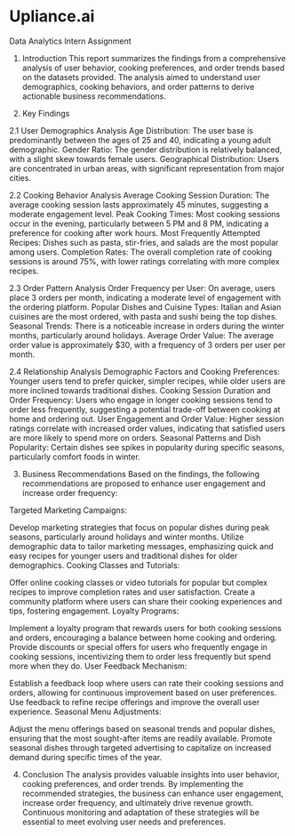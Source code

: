 # Upliance.ai
Data Analytics Intern Assignment

1. Introduction
This report summarizes the findings from a comprehensive analysis of user behavior, cooking preferences, and order trends based on the datasets provided. The analysis aimed to understand user demographics, cooking behaviors, and order patterns to derive actionable business recommendations.

2. Key Findings

2.1 User Demographics Analysis
Age Distribution: The user base is predominantly between the ages of 25 and 40, indicating a young adult demographic.
Gender Ratio: The gender distribution is relatively balanced, with a slight skew towards female users.
Geographical Distribution: Users are concentrated in urban areas, with significant representation from major cities.

2.2 Cooking Behavior Analysis
Average Cooking Session Duration: The average cooking session lasts approximately 45 minutes, suggesting a moderate engagement level.
Peak Cooking Times: Most cooking sessions occur in the evening, particularly between 5 PM and 8 PM, indicating a preference for cooking after work hours.
Most Frequently Attempted Recipes: Dishes such as pasta, stir-fries, and salads are the most popular among users.
Completion Rates: The overall completion rate of cooking sessions is around 75%, with lower ratings correlating with more complex recipes.

2.3 Order Pattern Analysis
Order Frequency per User: On average, users place 3 orders per month, indicating a moderate level of engagement with the ordering platform.
Popular Dishes and Cuisine Types: Italian and Asian cuisines are the most ordered, with pasta and sushi being the top dishes.
Seasonal Trends: There is a noticeable increase in orders during the winter months, particularly around holidays.
Average Order Value: The average order value is approximately $30, with a frequency of 3 orders per user per month.

2.4 Relationship Analysis
Demographic Factors and Cooking Preferences: Younger users tend to prefer quicker, simpler recipes, while older users are more inclined towards traditional dishes.
Cooking Session Duration and Order Frequency: Users who engage in longer cooking sessions tend to order less frequently, suggesting a potential trade-off between cooking at home and ordering out.
User Engagement and Order Value: Higher session ratings correlate with increased order values, indicating that satisfied users are more likely to spend more on orders.
Seasonal Patterns and Dish Popularity: Certain dishes see spikes in popularity during specific seasons, particularly comfort foods in winter.

3. Business Recommendations
Based on the findings, the following recommendations are proposed to enhance user engagement and increase order frequency:

Targeted Marketing Campaigns:

Develop marketing strategies that focus on popular dishes during peak seasons, particularly around holidays and winter months.
Utilize demographic data to tailor marketing messages, emphasizing quick and easy recipes for younger users and traditional dishes for older demographics.
Cooking Classes and Tutorials:

Offer online cooking classes or video tutorials for popular but complex recipes to improve completion rates and user satisfaction.
Create a community platform where users can share their cooking experiences and tips, fostering engagement.
Loyalty Programs:

Implement a loyalty program that rewards users for both cooking sessions and orders, encouraging a balance between home cooking and ordering.
Provide discounts or special offers for users who frequently engage in cooking sessions, incentivizing them to order less frequently but spend more when they do.
User Feedback Mechanism:

Establish a feedback loop where users can rate their cooking sessions and orders, allowing for continuous improvement based on user preferences.
Use feedback to refine recipe offerings and improve the overall user experience.
Seasonal Menu Adjustments:

Adjust the menu offerings based on seasonal trends and popular dishes, ensuring that the most sought-after items are readily available.
Promote seasonal dishes through targeted advertising to capitalize on increased demand during specific times of the year.

4. Conclusion
The analysis provides valuable insights into user behavior, cooking preferences, and order trends. By implementing the recommended strategies, the business can enhance user engagement, increase order frequency, and ultimately drive revenue growth. Continuous monitoring and adaptation of these strategies will be essential to meet evolving user needs and preferences.
